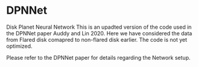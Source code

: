 # DPNNet
Disk Planet Neural Network
This is an upadted version of the code used in the DPNNet paper Auddy and Lin 2020. 
Here we have considered the data from Flared disk comapred to non-flared disk earlier.
The code is not yet optimized. 

Please refer to the DPNNet paper for details regarding the Network setup.
